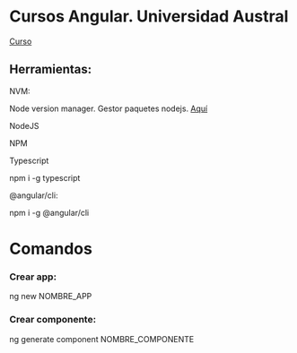 # Cursos Angular. Universidad Austral

[Curso](https://www.coursera.org/learn/desarrollar-paginas-web-con-angular/home/welcome)

## Herramientas:

NVM:

Node version manager. Gestor paquetes nodejs. [Aquí](https://github.com/coreybutler/nvm-windows)

NodeJS

NPM

Typescript

npm i -g typescript

@angular/cli:

npm i -g @angular/cli

# Comandos

### Crear app:

ng new NOMBRE_APP

### Crear componente:

ng generate component NOMBRE_COMPONENTE